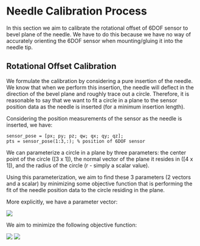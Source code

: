 # Needle Calibration Process

In this section we aim to calibrate the rotational offset of 6DOF sensor to bevel plane of the needle. We have to do this because we have no way of accurately orienting the 6DOF sensor when mounting/gluing it into the needle tip.

## Rotational Offset Calibration

We formulate the calibration by considering a pure insertion of the needle. We know that when we perform this insertion, the needle will deflect in the direction of the bevel plane and roughly trace out a circle. Therefore, it is reasonable to say that we want to fit a circle in a plane to the sensor position data as the needle is inserted (for a minimum insertion length).

Considering the position measurements of the sensor as the needle is inserted, we have:

```
sensor_pose = [px; py; pz; qw; qx; qy; qz];
pts = sensor_pose(1:3,:); % position of 6DOF sensor
```

We can parameterize a circle in a plane by three parameters: the center point of the circle ([3 x 1]), the normal vector of the plane it resides in ([4 x 1]), and the radius of the circle (r - simply a scalar value).

Using this parameterization, we aim to find these 3 parameters (2 vectors and a scalar) by minimizing some objective function that is performing the fit of the needle position data to the circle residing in the plane.

More explicitly, we have a parameter vector:

<img src="https://render.githubusercontent.com/render/math?math=\eta = [c_x \hspace{1mm} c_y \hspace{1mm} c_z \hspace{1mm} n_x \hspace{1mm} n_y \hspace{1mm} n_z \hspace{1mm} r]^T">

We aim to minimize the following objective function:

<img src="https://render.githubusercontent.com/render/math?math=f">
<!-- (\eta) = \sum_{i=1}^(N) d_p"> -->


<img src="https://render.githubusercontent.com/render/math?math=\min_{T \in SE(3), C} \sum_{i=1}^{N_s} \sum_{j=1}^{N_m} C_{ij} \hspace{1mm} \lVert Tp^{m_j} - p^{s_i} \rVert^2">
